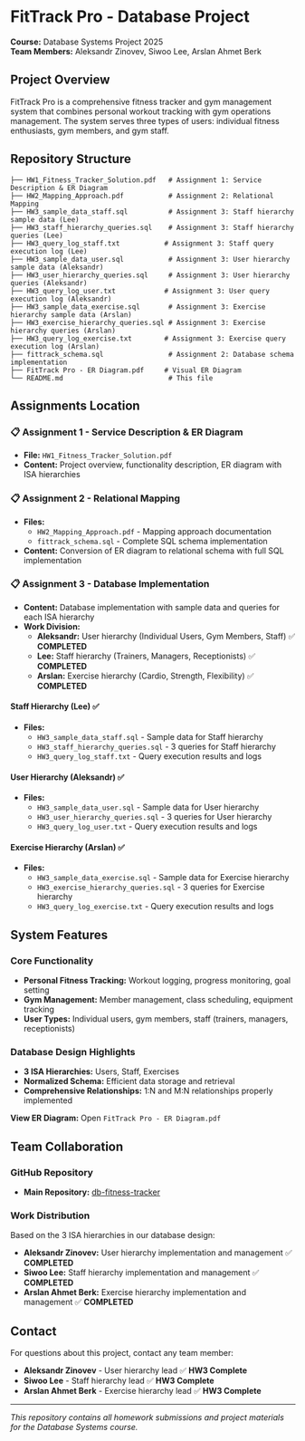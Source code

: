 # FitTrack Pro - Database Project

**Course:** Database Systems Project 2025  
**Team Members:** Aleksandr Zinovev, Siwoo Lee, Arslan Ahmet Berk

## Project Overview

FitTrack Pro is a comprehensive fitness tracker and gym management system that combines personal workout tracking with gym operations management. The system serves three types of users: individual fitness enthusiasts, gym members, and gym staff.

## Repository Structure

```
├── HW1_Fitness_Tracker_Solution.pdf   # Assignment 1: Service Description & ER Diagram
├── HW2_Mapping_Approach.pdf           # Assignment 2: Relational Mapping
├── HW3_sample_data_staff.sql          # Assignment 3: Staff hierarchy sample data (Lee)
├── HW3_staff_hierarchy_queries.sql    # Assignment 3: Staff hierarchy queries (Lee)
├── HW3_query_log_staff.txt           # Assignment 3: Staff query execution log (Lee)
├── HW3_sample_data_user.sql           # Assignment 3: User hierarchy sample data (Aleksandr)
├── HW3_user_hierarchy_queries.sql     # Assignment 3: User hierarchy queries (Aleksandr)
├── HW3_query_log_user.txt            # Assignment 3: User query execution log (Aleksandr)
├── HW3_sample_data_exercise.sql       # Assignment 3: Exercise hierarchy sample data (Arslan)
├── HW3_exercise_hierarchy_queries.sql # Assignment 3: Exercise hierarchy queries (Arslan)
├── HW3_query_log_exercise.txt        # Assignment 3: Exercise query execution log (Arslan)
├── fittrack_schema.sql                # Assignment 2: Database schema implementation
├── FitTrack Pro - ER Diagram.pdf     # Visual ER Diagram
└── README.md                          # This file
```

## Assignments Location

### 📋 Assignment 1 - Service Description & ER Diagram
- **File:** `HW1_Fitness_Tracker_Solution.pdf`
- **Content:** Project overview, functionality description, ER diagram with ISA hierarchies

### 📋 Assignment 2 - Relational Mapping
- **Files:** 
  - `HW2_Mapping_Approach.pdf` - Mapping approach documentation
  - `fittrack_schema.sql` - Complete SQL schema implementation
- **Content:** Conversion of ER diagram to relational schema with full SQL implementation

### 📋 Assignment 3 - Database Implementation
- **Content:** Database implementation with sample data and queries for each ISA hierarchy
- **Work Division:**
  - **Aleksandr:** User hierarchy (Individual Users, Gym Members, Staff) ✅ **COMPLETED**
  - **Lee:** Staff hierarchy (Trainers, Managers, Receptionists) ✅ **COMPLETED**
  - **Arslan:** Exercise hierarchy (Cardio, Strength, Flexibility) ✅ **COMPLETED**

#### Staff Hierarchy (Lee) ✅
- **Files:** 
  - `HW3_sample_data_staff.sql` - Sample data for Staff hierarchy
  - `HW3_staff_hierarchy_queries.sql` - 3 queries for Staff hierarchy
  - `HW3_query_log_staff.txt` - Query execution results and logs

#### User Hierarchy (Aleksandr) ✅
- **Files:** 
  - `HW3_sample_data_user.sql` - Sample data for User hierarchy
  - `HW3_user_hierarchy_queries.sql` - 3 queries for User hierarchy
  - `HW3_query_log_user.txt` - Query execution results and logs

#### Exercise Hierarchy (Arslan) ✅
- **Files:** 
  - `HW3_sample_data_exercise.sql` - Sample data for Exercise hierarchy
  - `HW3_exercise_hierarchy_queries.sql` - 3 queries for Exercise hierarchy
  - `HW3_query_log_exercise.txt` - Query execution results and logs

## System Features

### Core Functionality
- **Personal Fitness Tracking:** Workout logging, progress monitoring, goal setting
- **Gym Management:** Member management, class scheduling, equipment tracking
- **User Types:** Individual users, gym members, staff (trainers, managers, receptionists)

### Database Design Highlights
- **3 ISA Hierarchies:** Users, Staff, Exercises
- **Normalized Schema:** Efficient data storage and retrieval
- **Comprehensive Relationships:** 1:N and M:N relationships properly implemented


**View ER Diagram:**
  Open `FitTrack Pro - ER Diagram.pdf`

## Team Collaboration

### GitHub Repository
- **Main Repository:** [db-fitness-tracker](https://github.com/bremenq/db-fitness-tracker)

### Work Distribution
Based on the 3 ISA hierarchies in our database design:
- **Aleksandr Zinovev:** User hierarchy implementation and management ✅ **COMPLETED**
- **Siwoo Lee:** Staff hierarchy implementation and management ✅ **COMPLETED**
- **Arslan Ahmet Berk:** Exercise hierarchy implementation and management ✅ **COMPLETED** 

## Contact

For questions about this project, contact any team member:
- **Aleksandr Zinovev** - User hierarchy lead ✅ **HW3 Complete**
- **Siwoo Lee** - Staff hierarchy lead ✅ **HW3 Complete**
- **Arslan Ahmet Berk** - Exercise hierarchy lead ✅ **HW3 Complete**

---

*This repository contains all homework submissions and project materials for the Database Systems course.*
